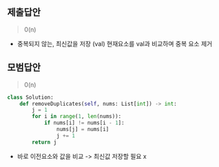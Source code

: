 ## 제출답안

> 0(n)

- 중복되지 않는, 최신값을 저장 (val) 현재요소를 val과 비교하며 중복 요소 제거

## 모범답안

> 0(n)

```py
class Solution:
    def removeDuplicates(self, nums: List[int]) -> int:
        j = 1
        for i in range(1, len(nums)):
            if nums[i] != nums[i - 1]:
                nums[j] = nums[i]
                j += 1
        return j
```

- 바로 이전요소와 값을 비교 -> 최신값 저장할 필요 x
